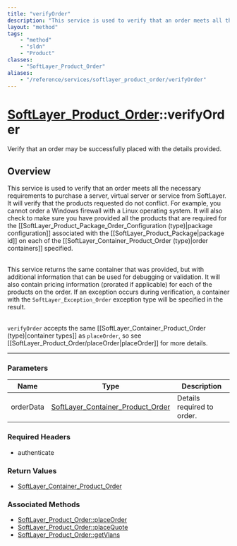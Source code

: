 ```yaml
---
title: "verifyOrder"
description: "This service is used to verify that an order meets all the necessary requirements to purchase a server, virtual server o... "
layout: "method"
tags:
    - "method"
    - "sldn"
    - "Product"
classes:
    - "SoftLayer_Product_Order"
aliases:
    - "/reference/services/softlayer_product_order/verifyOrder"
---
```

# [SoftLayer_Product_Order](/reference/services/SoftLayer_Product_Order)::verifyOrder

Verify that an order may be successfully placed with the details provided.


## Overview 
This service is used to verify that an order meets all the necessary requirements to purchase a server, virtual server or service from SoftLayer. It will verify that the products requested do not conflict. For example, you cannot order a Windows firewall with a Linux operating system. It will also check to make sure you have provided all the products that are required for the [[SoftLayer_Product_Package_Order_Configuration (type)|package configuration]] associated with the [[SoftLayer_Product_Package|package id]] on each of the [[SoftLayer_Container_Product_Order (type)|order containers]] specified.<br/><br/> 

This service returns the same container that was provided, but with additional information that can be used for debugging or validation. It will also contain pricing information (prorated if applicable) for each of the products on the order. If an exception occurs during verification, a container with the <code>SoftLayer_Exception_Order</code> exception type will be specified in the result.<br/><br/> 

<code>verifyOrder</code> accepts the same [[SoftLayer_Container_Product_Order (type)|container types]] as <code>placeOrder</code>, so see [[SoftLayer_Product_Order/placeOrder|placeOrder]] for more details. 



-----

### Parameters 
|Name | Type | Description |
| --- | --- | --- |
|orderData| <a href='/reference/datatypes/SoftLayer_Container_Product_Order'>SoftLayer_Container_Product_Order </a>| Details required to order.|


### Required Headers
* authenticate


### Return Values
* <a href='/reference/datatypes/SoftLayer_Container_Product_Order'>SoftLayer_Container_Product_Order </a>


### Associated Methods

*  [SoftLayer_Product_Order::placeOrder](/reference/services/SoftLayer_Product_Order/placeOrder )
*  [SoftLayer_Product_Order::placeQuote](/reference/services/SoftLayer_Product_Order/placeQuote )
*  [SoftLayer_Product_Order::getVlans](/reference/services/SoftLayer_Product_Order/getVlans )




